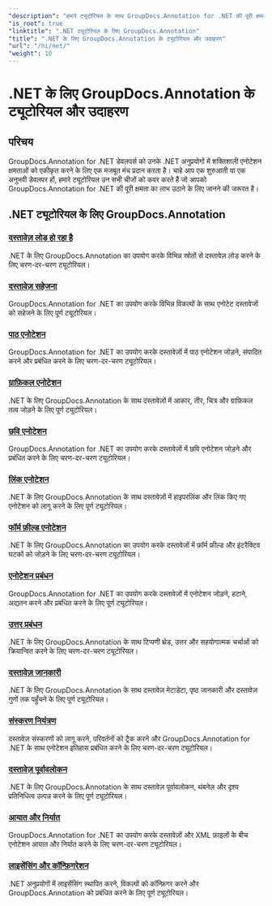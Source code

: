 ```yaml
---
"description": "हमारे ट्यूटोरियल के साथ GroupDocs.Annotation for .NET की पूरी क्षमता को अनलॉक करें। सहजता से एकीकृत करें, सहयोग बढ़ाएँ और वर्कफ़्लो को सरल बनाएँ।"
"is_root": true
"linktitle": ".NET ट्यूटोरियल के लिए GroupDocs.Annotation"
"title": ".NET के लिए GroupDocs.Annotation के ट्यूटोरियल और उदाहरण"
"url": "/hi/net/"
"weight": 10
---
```


# .NET के लिए GroupDocs.Annotation के ट्यूटोरियल और उदाहरण

## परिचय

GroupDocs.Annotation for .NET डेवलपर्स को उनके .NET अनुप्रयोगों में शक्तिशाली एनोटेशन क्षमताओं को एकीकृत करने के लिए एक मजबूत मंच प्रदान करता है। चाहे आप एक शुरुआती या एक अनुभवी डेवलपर हों, हमारे ट्यूटोरियल उन सभी चीजों को कवर करते हैं जो आपको GroupDocs.Annotation for .NET की पूरी क्षमता का लाभ उठाने के लिए जानने की जरूरत है।

## .NET ट्यूटोरियल के लिए GroupDocs.Annotation
### [दस्तावेज़ लोड हो रहा है](./document-loading)
.NET के लिए GroupDocs.Annotation का उपयोग करके विभिन्न स्रोतों से दस्तावेज़ लोड करने के लिए चरण-दर-चरण ट्यूटोरियल।

### [दस्तावेज़ सहेजना](./document-saving)
GroupDocs.Annotation for .NET का उपयोग करके विभिन्न विकल्पों के साथ एनोटेट दस्तावेजों को सहेजने के लिए पूर्ण ट्यूटोरियल।

### [पाठ एनोटेशन](./text-annotations)
GroupDocs.Annotation for .NET का उपयोग करके दस्तावेज़ों में पाठ एनोटेशन जोड़ने, संपादित करने और प्रबंधित करने के लिए चरण-दर-चरण ट्यूटोरियल।

### [ग्राफ़िकल एनोटेशन](./graphical-annotations)
.NET के लिए GroupDocs.Annotation के साथ दस्तावेज़ों में आकार, तीर, चित्र और ग्राफ़िकल तत्व जोड़ने के लिए पूर्ण ट्यूटोरियल।

### [छवि एनोटेशन](./image-annotations)
GroupDocs.Annotation for .NET का उपयोग करके दस्तावेज़ों में छवि एनोटेशन जोड़ने और प्रबंधित करने के लिए चरण-दर-चरण ट्यूटोरियल।

### [लिंक एनोटेशन](./link-annotations)
.NET के लिए GroupDocs.Annotation के साथ दस्तावेज़ों में हाइपरलिंक और लिंक किए गए एनोटेशन को लागू करने के लिए पूर्ण ट्यूटोरियल।

### [फॉर्म फ़ील्ड एनोटेशन](./form-field-annotations)
.NET के लिए GroupDocs.Annotation का उपयोग करके दस्तावेज़ों में फ़ॉर्म फ़ील्ड और इंटरैक्टिव घटकों को जोड़ने के लिए चरण-दर-चरण ट्यूटोरियल।

### [एनोटेशन प्रबंधन](./annotation-management)
GroupDocs.Annotation for .NET का उपयोग करके दस्तावेज़ों में एनोटेशन जोड़ने, हटाने, अद्यतन करने और प्रबंधित करने के लिए पूर्ण ट्यूटोरियल।

### [उत्तर प्रबंधन](./reply-management)
.NET के लिए GroupDocs.Annotation के साथ टिप्पणी थ्रेड, उत्तर और सहयोगात्मक चर्चाओं को क्रियान्वित करने के लिए चरण-दर-चरण ट्यूटोरियल।

### [दस्तावेज़ जानकारी](./document-information)
.NET के लिए GroupDocs.Annotation के साथ दस्तावेज़ मेटाडेटा, पृष्ठ जानकारी और दस्तावेज़ गुणों तक पहुँचने के लिए पूर्ण ट्यूटोरियल।

### [संस्करण नियंत्रण](./version-control)
दस्तावेज़ संस्करणों को लागू करने, परिवर्तनों को ट्रैक करने और GroupDocs.Annotation for .NET के साथ एनोटेशन इतिहास प्रबंधित करने के लिए चरण-दर-चरण ट्यूटोरियल।

### [दस्तावेज़ पूर्वावलोकन](./document-preview)
.NET के लिए GroupDocs.Annotation के साथ दस्तावेज़ पूर्वावलोकन, थंबनेल और दृश्य प्रतिनिधित्व उत्पन्न करने के लिए पूर्ण ट्यूटोरियल।

### [आयात और निर्यात](./import-and-export)
GroupDocs.Annotation for .NET का उपयोग करके दस्तावेज़ों और XML फ़ाइलों के बीच एनोटेशन आयात और निर्यात करने के लिए चरण-दर-चरण ट्यूटोरियल।

### [लाइसेंसिंग और कॉन्फ़िगरेशन](./licensing-and-configuration)
.NET अनुप्रयोगों में लाइसेंसिंग स्थापित करने, विकल्पों को कॉन्फ़िगर करने और GroupDocs.Annotation को प्रबंधित करने के लिए पूर्ण ट्यूटोरियल।